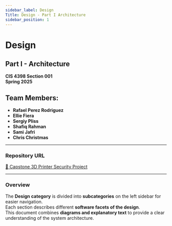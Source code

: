 ```yaml
---
sidebar_label: Design
Title: Design - Part I Architecture
sidebar_position: 1
---
```


# **Design**

## **Part I - Architecture**
**CIS 4398 Section 001**  
**Spring 2025**

## **Team Members:**
- **Rafael Perez Rodriguez**
- **Ellie Fiera**
- **Sergiy Pliss**
- **Shafiq Rahman**
- **Sami Jafri**
- **Chris Christmas**

---

### **Repository URL**

[🔗 Capstone 3D Printer Security Project](https://github.com/Capstone-Projects-2025-Spring/project-3d-printer-security)

---

### **Overview**
The **Design category** is divided into **subcategories** on the left sidebar for easier navigation.  
Each section describes different **software facets of the design**.  
This document combines **diagrams and explanatory text** to provide a clear understanding of the system architecture.

